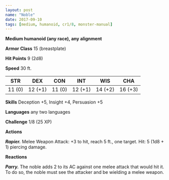 ```yaml
---
layout: post
name: "Noble"
date: 2017-09-10
tags: [medium, humanoid, cr1/8, monster-manual]
---
```


**Medium humanoid (any race), any alignment**

**Armor Class** 15 (breastplate)

**Hit Points** 9 (2d8)

**Speed** 30 ft.

|   STR   |   DEX   |   CON   |   INT   |   WIS   |   CHA   |
|:-----:|:-----:|:-----:|:-----:|:-----:|:-----:|
| 11 (0) | 12 (+1) | 11 (0) | 12 (+1) | 14 (+2) | 16 (+3) |

**Skills** Deception +5, Insight +4, Persuasion +5

**Languages** any two languages

**Challenge** 1/8 (25 XP)

**Actions**

***Rapier.*** Melee Weapon Attack: +3 to hit, reach 5 ft., one target. Hit: 5 (1d8 + 1) piercing damage.

**Reactions**

***Parry.*** The noble adds 2 to its AC against one melee attack that would hit it. To do so, the noble must see the attacker and be wielding a melee weapon.

